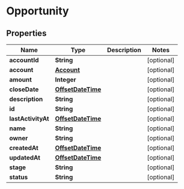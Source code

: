 # Opportunity

## Properties
Name | Type | Description | Notes
------------ | ------------- | ------------- | -------------
**accountId** | **String** |  |  [optional]
**account** | [**Account**](Account.md) |  |  [optional]
**amount** | **Integer** |  |  [optional]
**closeDate** | [**OffsetDateTime**](OffsetDateTime.md) |  |  [optional]
**description** | **String** |  |  [optional]
**id** | **String** |  |  [optional]
**lastActivityAt** | [**OffsetDateTime**](OffsetDateTime.md) |  |  [optional]
**name** | **String** |  |  [optional]
**owner** | **String** |  |  [optional]
**createdAt** | [**OffsetDateTime**](OffsetDateTime.md) |  |  [optional]
**updatedAt** | [**OffsetDateTime**](OffsetDateTime.md) |  |  [optional]
**stage** | **String** |  |  [optional]
**status** | **String** |  |  [optional]
